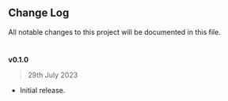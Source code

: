 ## Change Log

All notable changes to this project will be documented in this file.

#

**v0.1.0**

> 29th July 2023

-   Initial release.
